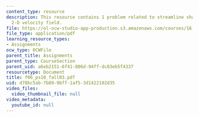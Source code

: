 ```yaml
---
content_type: resource
description: This resource contains 1 problem related to streamline shapes of the
  2-D velocity field.
file: https://ol-ocw-studio-app-production.s3.amazonaws.com/courses/16-01-unified-engineering-i-ii-iii-iv-fall-2005-spring-2006/d78bc5ab7b899bff1af53d1422102d35_f06_ps10_fall03.pdf
file_type: application/pdf
learning_resource_types:
- Assignments
ocw_type: OCWFile
parent_title: Assignments
parent_type: CourseSection
parent_uid: a6eb2151-6f41-806d-94ff-dc83eb5f4337
resourcetype: Document
title: f06_ps10_fall03.pdf
uid: d78bc5ab-7b89-9bff-1af5-3d1422102d35
video_files:
  video_thumbnail_file: null
video_metadata:
  youtube_id: null
---
```


